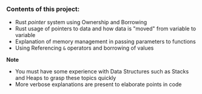### Contents of this project:

- Rust *pointer* system using Ownership and Borrowing
- Rust usage of pointers to data and how data is "moved" from variable to variable
- Explanation of memory management in passing parameters to functions
- Using Referencing `&` operators and borrowing of values

**Note**
- You must have some experience with Data Structures such as Stacks and Heaps to grasp these topics quickly
- More verbose explanations are present to elaborate points in code
